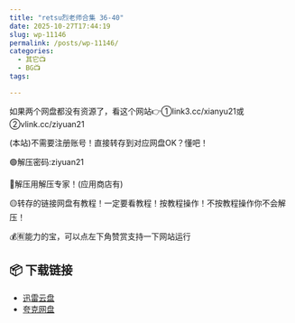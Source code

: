 ```yaml
---
title: "retsu烈老师合集 36-40"
date: 2025-10-27T17:44:19
slug: wp-11146
permalink: /posts/wp-11146/
categories:
  - 其它📺
  - BG📺
tags:

---
```


如果两个网盘都没有资源了，看这个网站👉①link3.cc/xianyu21或②vlink.cc/ziyuan21

(本站)不需要注册账号！直接转存到对应网盘OK？懂吧！

🟢解压密码:ziyuan21

🔵解压用解压专家！(应用商店有)

🟡转存的链接网盘有教程！一定要看教程！按教程操作！不按教程操作你不会解压！

💰🈶能力的宝，可以点左下角赞赏支持一下网站运行

## 📦 下载链接
- [迅雷云盘](https://blziyuan21.com/pay-download/11146?key=ba58a83e4b&down_id=0)
- [夸克网盘](https://blziyuan21.com/pay-download/11146?key=ba58a83e4b&down_id=1)

